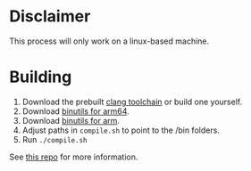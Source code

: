 # Disclaimer
This process will only work on a linux-based machine.

# Building
1. Download the prebuilt [clang toolchain](https://android.googlesource.com/platform/prebuilts/clang/host/linux-x86/+archive/android-10.0.0_r3/clang-r353983c.tar.gz) or build one yourself.
2. Download [binutils for arm64](https://android.googlesource.com/platform/prebuilts/gcc/linux-x86/aarch64/aarch64-linux-android-4.9/).
3. Download [binutils for arm](https://android.googlesource.com/platform/prebuilts/gcc/linux-x86/arm/arm-linux-androideabi-4.9/).
4. Adjust paths in `compile.sh` to point to the /bin folders.
5. Run `./compile.sh`

See [this repo](https://github.com/nathanchance/android-kernel-clang) for more information.
